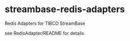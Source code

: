 # streambase-redis-adapters
Redis Adapters for TIBCO StreamBase

see RedisAdapter/README for details

